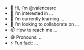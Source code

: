 - 👋 Hi, I’m @valencasrc
- 👀 I’m interested in ...
- 🌱 I’m currently learning ...
- 💞️ I’m looking to collaborate on ...
- 📫 How to reach me ...
- 😄 Pronouns: ...
- ⚡ Fun fact: ...

<!---
valencasrc/valencasrc is a ✨ special ✨ repository because its `README.md` (this file) appears on your GitHub profile.
You can click the Preview link to take a look at your changes.
--->
